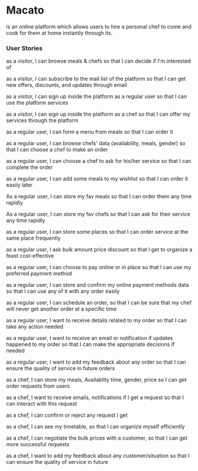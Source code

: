 # Macato
is an online platform which allows users to hire a personal chef to come and cook for them at home instantly through its.

### User Stories

as a visitor,
I can browse meals & chefs
so that I can decide if I'm interested of

as a visitor,
I can subscribe to the mail list of the platform
so that I can get new offers, discounts, and updates through email

as a visitor,
I can sign up inside the platform as a regular user
so that I can use the platform services

as a visitor,
I can sign up inside the platform as a chef
so that I can offer my services through the platform

 as a regular user,
I can form a menu from meals
so that I can order it

 as a regular user,
I can browse chefs' data (availability, meals, gender)
so that I can choose a chef to make an order


as a regular user,
I can choose a chef to ask for his/her service
so that I can complete the order


as a regular user,
I can add some meals to my wishlist
so that I can order it easily later

As a regular user,
I can store my fav meals
so that I can order them any time rapidly

As a regular user,
I can store my fav chefs
so that I can ask for their service any time rapidly

as a regular user,
I can store some places
so that I can order service at the same place frequently

as a regular user,
I ask bulk amount price discount
so that I get to organize a feast cost-effective

as a regular user,
I can choose to pay online or in place
so that I can use my preferred payment method

as a regular user,
I can store and confirm my online payment methods data 
so that I can use any of it with any order easily

as a regular user,
I can schedule an order,
so that I can be sure that my chef will never get another order at a specific time

as a regular user,
I want to receive details related to my order
so that I can take any action needed

as a regular user,
I want to receive an email or notification if updates happened to my order
so that I can make the appropriate decisions if needed

as a regular user,
I want to add my feedback about any order
so that I can ensure the quality of service in future orders

as a chef,
I can store my meals, Availablity time, gender, price
so I can get order requests from users

as a chef,
I want to receive emails, notifications if I get a request
so that I can interact with this request

as a chef,
I can confirm or reject any request I get

as a chef,
I can see my timetable,
so that I can organize myself efficiently

as a chef,
I can negotiate the bulk prices with a customer,
so that I can get more successful requests

as a chef,
I want to add my feedback about any customer/situation
so that I can ensure the quality of service in future


